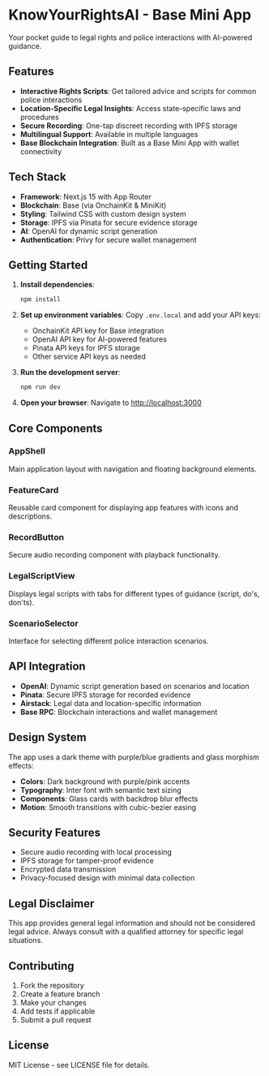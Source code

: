 # KnowYourRightsAI - Base Mini App

Your pocket guide to legal rights and police interactions with AI-powered guidance.

## Features

- **Interactive Rights Scripts**: Get tailored advice and scripts for common police interactions
- **Location-Specific Legal Insights**: Access state-specific laws and procedures
- **Secure Recording**: One-tap discreet recording with IPFS storage
- **Multilingual Support**: Available in multiple languages
- **Base Blockchain Integration**: Built as a Base Mini App with wallet connectivity

## Tech Stack

- **Framework**: Next.js 15 with App Router
- **Blockchain**: Base (via OnchainKit & MiniKit)
- **Styling**: Tailwind CSS with custom design system
- **Storage**: IPFS via Pinata for secure evidence storage
- **AI**: OpenAI for dynamic script generation
- **Authentication**: Privy for secure wallet management

## Getting Started

1. **Install dependencies**:
   ```bash
   npm install
   ```

2. **Set up environment variables**:
   Copy `.env.local` and add your API keys:
   - OnchainKit API key for Base integration
   - OpenAI API key for AI-powered features
   - Pinata API keys for IPFS storage
   - Other service API keys as needed

3. **Run the development server**:
   ```bash
   npm run dev
   ```

4. **Open your browser**:
   Navigate to [http://localhost:3000](http://localhost:3000)

## Core Components

### AppShell
Main application layout with navigation and floating background elements.

### FeatureCard
Reusable card component for displaying app features with icons and descriptions.

### RecordButton
Secure audio recording component with playback functionality.

### LegalScriptView
Displays legal scripts with tabs for different types of guidance (script, do's, don'ts).

### ScenarioSelector
Interface for selecting different police interaction scenarios.

## API Integration

- **OpenAI**: Dynamic script generation based on scenarios and location
- **Pinata**: Secure IPFS storage for recorded evidence
- **Airstack**: Legal data and location-specific information
- **Base RPC**: Blockchain interactions and wallet management

## Design System

The app uses a dark theme with purple/blue gradients and glass morphism effects:

- **Colors**: Dark background with purple/pink accents
- **Typography**: Inter font with semantic text sizing
- **Components**: Glass cards with backdrop blur effects
- **Motion**: Smooth transitions with cubic-bezier easing

## Security Features

- Secure audio recording with local processing
- IPFS storage for tamper-proof evidence
- Encrypted data transmission
- Privacy-focused design with minimal data collection

## Legal Disclaimer

This app provides general legal information and should not be considered legal advice. Always consult with a qualified attorney for specific legal situations.

## Contributing

1. Fork the repository
2. Create a feature branch
3. Make your changes
4. Add tests if applicable
5. Submit a pull request

## License

MIT License - see LICENSE file for details.
